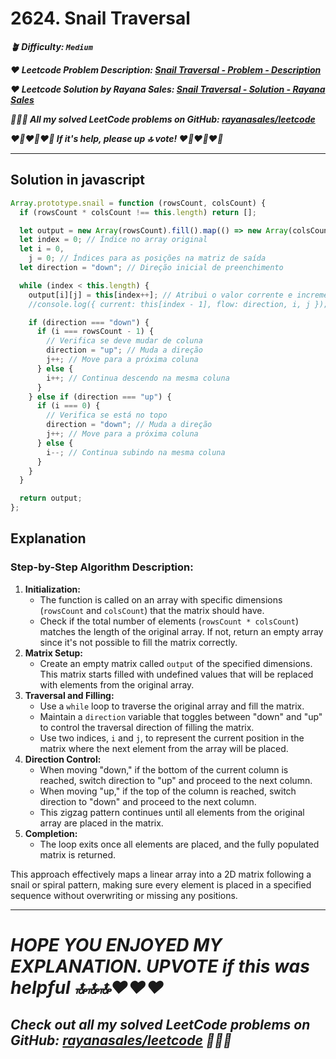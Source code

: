 # 2624. Snail Traversal

**_🪴 Difficulty: `Medium`_**

**_❤️ Leetcode Problem Description: [Snail Traversal - Problem - Description](https://leetcode.com/problems/snail-traversal/description/)_**

**_❤️ Leetcode Solution by Rayana Sales: [Snail Traversal - Solution - Rayana Sales](https://leetcode.com/problems/snail-traversal/solutions/5599734/snail-traversal-simple-beginner-friendly/)_**

**_💁🏻‍♀️ All my solved LeetCode problems on GitHub: [rayanasales/leetcode](https://github.com/rayanasales/leetcode)_**

**_❤️‍🔥❤️‍🔥❤️‍🔥 If it's help, please up 🔝 vote! ❤️‍🔥❤️‍🔥❤️‍🔥_**

---

## Solution in javascript

```js
Array.prototype.snail = function (rowsCount, colsCount) {
  if (rowsCount * colsCount !== this.length) return [];

  let output = new Array(rowsCount).fill().map(() => new Array(colsCount));
  let index = 0; // Índice no array original
  let i = 0,
    j = 0; // Índices para as posições na matriz de saída
  let direction = "down"; // Direção inicial de preenchimento

  while (index < this.length) {
    output[i][j] = this[index++]; // Atribui o valor corrente e incrementa o índice
    //console.log({ current: this[index - 1], flow: direction, i, j }); // Log atual do estado

    if (direction === "down") {
      if (i === rowsCount - 1) {
        // Verifica se deve mudar de coluna
        direction = "up"; // Muda a direção
        j++; // Move para a próxima coluna
      } else {
        i++; // Continua descendo na mesma coluna
      }
    } else if (direction === "up") {
      if (i === 0) {
        // Verifica se está no topo
        direction = "down"; // Muda a direção
        j++; // Move para a próxima coluna
      } else {
        i--; // Continua subindo na mesma coluna
      }
    }
  }

  return output;
};
```

## Explanation

### **Step-by-Step Algorithm Description:**

1. **Initialization:**
   - The function is called on an array with specific dimensions (`rowsCount` and `colsCount`) that the matrix should have.
   - Check if the total number of elements (`rowsCount * colsCount`) matches the length of the original array. If not, return an empty array since it's not possible to fill the matrix correctly.
2. **Matrix Setup:**
   - Create an empty matrix called `output` of the specified dimensions. This matrix starts filled with undefined values that will be replaced with elements from the original array.
3. **Traversal and Filling:**
   - Use a `while` loop to traverse the original array and fill the matrix.
   - Maintain a `direction` variable that toggles between "down" and "up" to control the traversal direction of filling the matrix.
   - Use two indices, `i` and `j`, to represent the current position in the matrix where the next element from the array will be placed.
4. **Direction Control:**
   - When moving "down," if the bottom of the current column is reached, switch direction to "up" and proceed to the next column.
   - When moving "up," if the top of the column is reached, switch direction to "down" and proceed to the next column.
   - This zigzag pattern continues until all elements from the original array are placed in the matrix.
5. **Completion:**
   - The loop exits once all elements are placed, and the fully populated matrix is returned.

This approach effectively maps a linear array into a 2D matrix following a snail or spiral pattern, making sure every element is placed in a specified sequence without overwriting or missing any positions.

---

# **_HOPE YOU ENJOYED MY EXPLANATION. UPVOTE if this was helpful 🔝🔝🔝❤️❤️❤️_**

## **_Check out all my solved LeetCode problems on GitHub: [rayanasales/leetcode](https://github.com/rayanasales/leetcode) 🤙😚🤘_**
